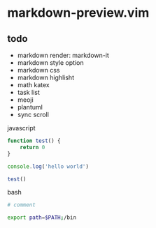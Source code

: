 # markdown-preview.vim

## todo

- markdown render: markdown-it
- markdown style option
- markdown css
- markdown highlisht
- math katex
- task list
- meoji
- plantuml
- sync scroll

javascript
```javascript
function test() {
    return 0
}

console.log('hello world')

test()
```

bash
```bash
# comment

export path=$PATH;/bin
```
